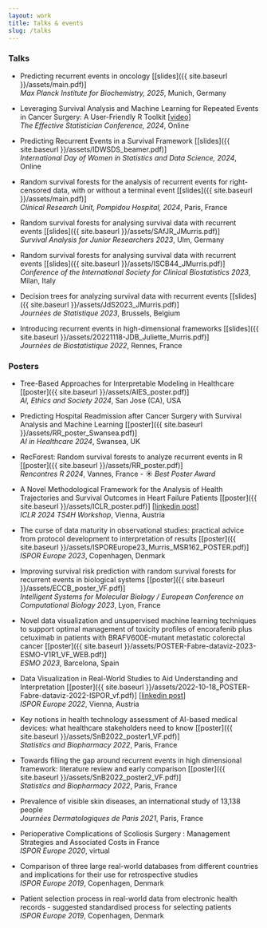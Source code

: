 ```yaml
---
layout: work
title: Talks & events
slug: /talks
---
```


### **Talks**
* Predicting recurrent events in oncology [[slides]({{ site.baseurl }}/assets/main.pdf)] <br> *Max Planck Institute for Biochemistry, 2025*, Munich, Germany

* Leveraging Survival Analysis and Machine Learning for Repeated Events in Cancer Surgery: A User-Friendly R Toolkit [[video](https://youtu.be/wHlWuV6pKvQ?si=iBi8A-EIpx7S-6Jn)] <br> *The Effective Statistician Conference, 2024*, Online

* Predicting Recurrent Events in a Survival Framework [[slides]({{ site.baseurl }}/assets/IDWSDS_beamer.pdf)] <br> *International Day of Women in Statistics and Data Science, 2024*, Online

* Random survival forests for the analysis of recurrent events for right-censored data, with or without a terminal event [[slides]({{ site.baseurl }}/assets/main.pdf)] <br> *Clinical Research Unit, Pompidou Hospital, 2024*, Paris, France

* Random survival forests for analysing survival data with recurrent events [[slides]({{ site.baseurl }}/assets/SAfJR_JMurris.pdf)] <br> *Survival Analysis for Junior Researchers 2023*, Ulm, Germany

* Random survival forests for analysing survival data with recurrent events [[slides]({{ site.baseurl }}/assets/ISCB44_JMurris.pdf)] <br> *Conference of the International Society for Clinical Biostatistics 2023*, Milan, Italy

* Decision trees for analyzing survival data with recurrent events [[slides]({{ site.baseurl }}/assets/JdS2023_JMurris.pdf)] <br> *Journées de Statistique 2023*, Brussels, Belgium

* Introducing recurrent events in high-dimensional frameworks [[slides]({{ site.baseurl }}/assets/20221118-JDB_Juliette_Murris.pdf)] <br> *Journées de Biostatistique 2022*, Rennes, France

### **Posters**
* Tree-Based Approaches for Interpretable Modeling in Healthcare
 [[poster]({{ site.baseurl }}/assets/AIES_poster.pdf)] <br> *AI, Ethics and Society 2024*, San Jose (CA), USA
  
* Predicting Hospital Readmission after Cancer Surgery with Survival Analysis and Machine Learning [[poster]({{ site.baseurl }}/assets/RR_poster_Swansea.pdf)] <br> *AI in Healthcare 2024*, Swansea, UK

* RecForest: Random survival forests to analyze recurrent events in R [[poster]({{ site.baseurl }}/assets/RR_poster.pdf)] <br> *Rencontres R 2024*, Vannes, France - ☀️ _Best Poster Award_

* A Novel Methodological Framework for the Analysis of Health Trajectories and Survival Outcomes in Heart Failure Patients [[poster]({{ site.baseurl }}/assets/ICLR_poster.pdf)] [[linkedin post](https://www.linkedin.com/posts/juliettemurris_iclr2024-heka-activity-7193275649946443779-idQy?utm_source=share&utm_medium=member_desktop)] <br> *ICLR 2024 TS4H Workshop*, Vienna, Austria

* The curse of data maturity in observational studies: practical advice from protocol development to interpretation of results [[poster]({{ site.baseurl }}/assets/ISPOREurope23_Murris_MSR162_POSTER.pdf)] <br> *ISPOR Europe 2023*, Copenhagen, Denmark

* Improving survival risk prediction with random survival forests for recurrent events in biological systems [[poster]({{ site.baseurl }}/assets/ECCB_poster_VF.pdf)] <br> *Intelligent Systems for Molecular Biology / European Conference on Computational Biology 2023*, Lyon, France

* Novel data visualization and unsupervised machine learning techniques to support optimal management of toxicity profiles of encorafenib plus cetuximab in patients with BRAFV600E-mutant metastatic colorectal cancer [[poster]({{ site.baseurl }}/assets/POSTER-Fabre-dataviz-2023-ESMO-V1R1_VF_WEB.pdf)] <br> *ESMO 2023*, Barcelona, Spain

* Data Visualization in Real-World Studies to Aid Understanding and Interpretation [[poster]({{ site.baseurl }}/assets/2022-10-18_POSTER-Fabre-dataviz-2022-ISPOR_vf.pdf)] [[linkedin post](https://www.linkedin.com/feed/update/urn:li:activity:6996396034432061440/)] <br> *ISPOR Europe 2022*, Vienna, Austria

* Key notions in health technology assessment of AI-based medical devices: what healthcare stakeholders need to know [[poster]({{ site.baseurl }}/assets/SnB2022_poster1_VF.pdf)] <br> *Statistics and Biopharmacy 2022*, Paris, France

* Towards filling the gap around recurrent events in high dimensional framework: literature review and early comparison [[poster]({{ site.baseurl }}/assets/SnB2022_poster2_VF.pdf)] <br> *Statistics and Biopharmacy 2022*, Paris, France

* Prevalence of visible skin diseases, an international study of 13,138 people <br> *Journées Dermatologiques de Paris 2021*, Paris, France

* Perioperative Complications of Scoliosis Surgery : Management Strategies and Associated Costs in France <br> *ISPOR Europe 2020*, virtual

* Comparison of three large real-world databases from different countries and implications for their use for retrospective studies <br> *ISPOR Europe 2019*, Copenhagen, Denmark

* Patient selection process in real-world data from electronic health records - suggested standardised process for selecting patients <br> *ISPOR Europe 2019*, Copenhagen, Denmark
